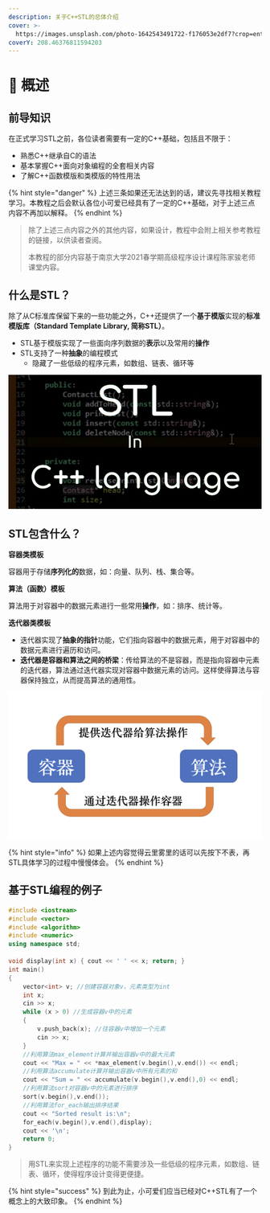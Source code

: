 ```yaml
---
description: 关于C++STL的总体介绍
cover: >-
  https://images.unsplash.com/photo-1642543491722-f176053e2df7?crop=entropy&cs=srgb&fm=jpg&ixid=MnwxOTcwMjR8MHwxfHJhbmRvbXx8fHx8fHx8fDE2NDQ0MDI2MjE&ixlib=rb-1.2.1&q=85
coverY: 208.46376811594203
---
```


# 📗 概述

## 前导知识

在正式学习STL之前，各位读者需要有一定的C++基础，包括且不限于：

* 熟悉C++继承自C的语法
* 基本掌握C++面向对象编程的全套相关内容
* 了解C++函数模版和类模版的特性用法

{% hint style="danger" %}
上述三条如果还无法达到的话，建议先寻找相关教程学习。本教程之后会默认各位小可爱已经具有了一定的C++基础，对于上述三点内容不再加以解释。
{% endhint %}

> 除了上述三点内容之外的其他内容，如果设计，教程中会附上相关参考教程的链接，以供读者查阅。
>
> 本教程的部分内容基于南京大学2021春学期高级程序设计课程陈家骏老师课堂内容。

## 什么是STL？

除了从C标准库保留下来的一些功能之外，C++还提供了一个**基于模版**实现的**标准模版库（Standard Template Library, 简称STL）**。

* STL基于模版实现了一些面向序列数据的**表示**以及常用的**操作**
* STL支持了一种**抽象**的编程模式
  * 隐藏了一些低级的程序元素，如数组、链表、循环等

![Standard Template Library](.gitbook/assets/pic01.jpeg)

## STL包含什么？

**容器类模板**

容器用于存储**序列化的**数据，如：向量、队列、栈、集合等。&#x20;

**算法（函数）模板**

算法用于对容器中的数据元素进行一些常用**操作**，如：排序、统计等。

**迭代器类模板**

* 迭代器实现了**抽象的指针**功能，它们指向容器中的数据元素，用于对容器中的数据元素进行遍历和访问。
* **迭代器是容器和算法之间的桥梁**：传给算法的不是容器，而是指向容器中元素的迭代器，算法通过迭代器实现对容器中数据元素的访问。这样使得算法与容器保持独立，从而提高算法的通用性。

![STL的基本逻辑](<.gitbook/assets/截屏2022-02-08 20.57.44.png>)

{% hint style="info" %}
如果上述内容觉得云里雾里的话可以先按下不表，再STL具体学习的过程中慢慢体会。
{% endhint %}

## 基于STL编程的例子

```cpp
#include <iostream>
#include <vector>
#include <algorithm>
#include <numeric>
using namespace std;

void display(int x) { cout << ' ' << x; return; }
int main()
{
    vector<int> v; //创建容器对象v，元素类型为int
    int x;
    cin >> x;
    while (x > 0) //生成容器v中的元素
    {
        v.push_back(x); //往容器v中增加一个元素
        cin >> x;
    }
    //利用算法max_element计算并输出容器v中的最大元素
    cout << "Max = " << *max_element(v.begin(),v.end()) << endl;
    //利用算法accumulate计算并输出容器v中所有元素的和
    cout << "Sum = " << accumulate(v.begin(),v.end(),0) << endl;
    //利用算法sort对容器v中的元素进行排序
    sort(v.begin(),v.end()); 
    //利用算法for_each输出排序结果
    cout << "Sorted result is:\n";
    for_each(v.begin(),v.end(),display);
    cout << '\n';
    return 0;
}
```

> 用STL来实现上述程序的功能不需要涉及一些低级的程序元素，如数组、链表、循环，使得程序设计变得更便捷。

{% hint style="success" %}
到此为止，小可爱们应当已经对C++STL有了一个概念上的大致印象。
{% endhint %}

